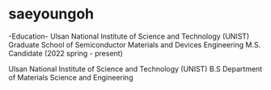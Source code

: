 # saeyoungoh






-Education-
Ulsan National Institute of Science and Technology (UNIST)
Graduate School of Semiconductor Materials and Devices Engineering
M.S. Candidate (2022 spring - present)

Ulsan National Institute of Science and Technology (UNIST)
B.S Department of Materials Science and Engineering
